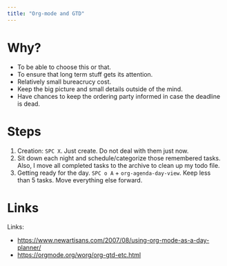 ```yaml
---
title: "Org-mode and GTD"
---
```


# Why?

* To be able to choose this or that.
* To ensure that long term stuff gets its attention.
* Relatively small bureacrucy cost.
* Keep the big picture and small details outside of the mind.
* Have chances to keep the ordering party informed in case the deadline is dead.

# Steps

1. Creation: `SPC X`. Just create. Do not deal with them just now.
2. Sit down each night and schedule/categorize those remembered tasks. Also, I move all completed tasks to the archive to clean up my todo file.
3. Getting ready for the day. `SPC o A` + `org-agenda-day-view`. Keep less than 5 tasks. Move everything else forward.

# Links

Links:
* https://www.newartisans.com/2007/08/using-org-mode-as-a-day-planner/
* https://orgmode.org/worg/org-gtd-etc.html
